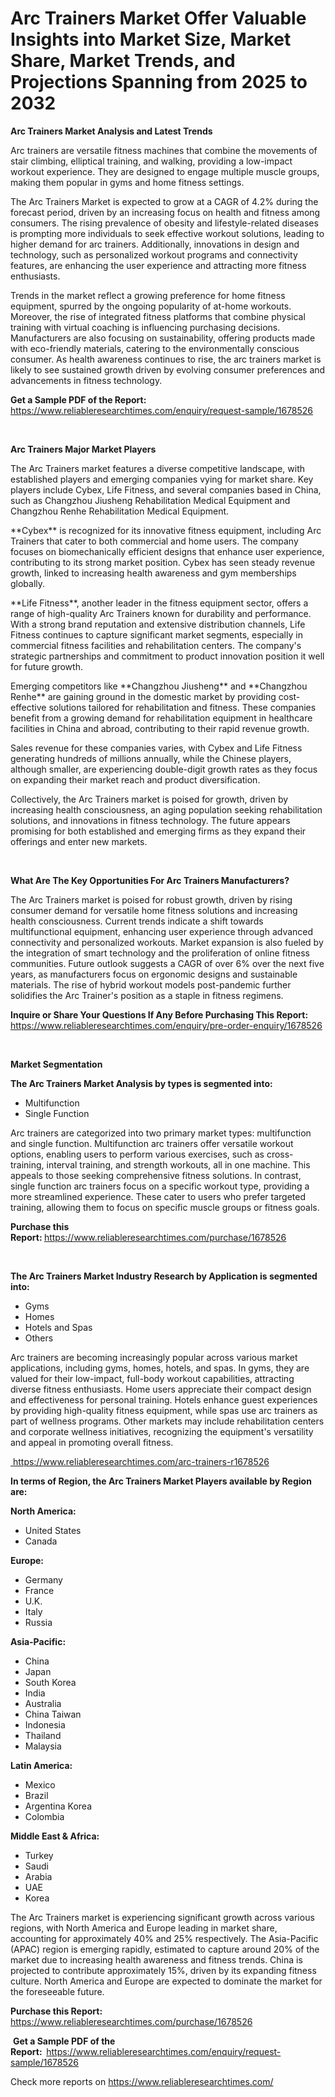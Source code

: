 <p><h1>Arc Trainers Market Offer Valuable Insights into Market Size, Market Share, Market Trends, and Projections Spanning from 2025 to 2032</h1></p><p><strong>Arc Trainers Market Analysis and Latest Trends</strong></p>
<p><p>Arc trainers are versatile fitness machines that combine the movements of stair climbing, elliptical training, and walking, providing a low-impact workout experience. They are designed to engage multiple muscle groups, making them popular in gyms and home fitness settings.</p><p>The Arc Trainers Market is expected to grow at a CAGR of 4.2% during the forecast period, driven by an increasing focus on health and fitness among consumers. The rising prevalence of obesity and lifestyle-related diseases is prompting more individuals to seek effective workout solutions, leading to higher demand for arc trainers. Additionally, innovations in design and technology, such as personalized workout programs and connectivity features, are enhancing the user experience and attracting more fitness enthusiasts.</p><p>Trends in the market reflect a growing preference for home fitness equipment, spurred by the ongoing popularity of at-home workouts. Moreover, the rise of integrated fitness platforms that combine physical training with virtual coaching is influencing purchasing decisions. Manufacturers are also focusing on sustainability, offering products made with eco-friendly materials, catering to the environmentally conscious consumer. As health awareness continues to rise, the arc trainers market is likely to see sustained growth driven by evolving consumer preferences and advancements in fitness technology.</p></p>
<p><strong>Get a Sample PDF of the Report:&nbsp;</strong> <a href="https://www.reliableresearchtimes.com/enquiry/request-sample/1678526?utm_campaign=3565&utm_medium=2&utm_source=Github&utm_content=ia&utm_term=05042025&utm_id=arc-trainers">https://www.reliableresearchtimes.com/enquiry/request-sample/1678526</a></p>
<p>&nbsp;</p>
<p><strong>Arc Trainers Major Market Players</strong></p>
<p><p>The Arc Trainers market features a diverse competitive landscape, with established players and emerging companies vying for market share. Key players include Cybex, Life Fitness, and several companies based in China, such as Changzhou Jiusheng Rehabilitation Medical Equipment and Changzhou Renhe Rehabilitation Medical Equipment.</p><p>**Cybex** is recognized for its innovative fitness equipment, including Arc Trainers that cater to both commercial and home users. The company focuses on biomechanically efficient designs that enhance user experience, contributing to its strong market position. Cybex has seen steady revenue growth, linked to increasing health awareness and gym memberships globally.</p><p>**Life Fitness**, another leader in the fitness equipment sector, offers a range of high-quality Arc Trainers known for durability and performance. With a strong brand reputation and extensive distribution channels, Life Fitness continues to capture significant market segments, especially in commercial fitness facilities and rehabilitation centers. The company's strategic partnerships and commitment to product innovation position it well for future growth.</p><p>Emerging competitors like **Changzhou Jiusheng** and **Changzhou Renhe** are gaining ground in the domestic market by providing cost-effective solutions tailored for rehabilitation and fitness. These companies benefit from a growing demand for rehabilitation equipment in healthcare facilities in China and abroad, contributing to their rapid revenue growth.</p><p>Sales revenue for these companies varies, with Cybex and Life Fitness generating hundreds of millions annually, while the Chinese players, although smaller, are experiencing double-digit growth rates as they focus on expanding their market reach and product diversification.</p><p>Collectively, the Arc Trainers market is poised for growth, driven by increasing health consciousness, an aging population seeking rehabilitation solutions, and innovations in fitness technology. The future appears promising for both established and emerging firms as they expand their offerings and enter new markets.</p></p>
<p>&nbsp;</p>
<p><strong>What Are The Key Opportunities For Arc Trainers Manufacturers?</strong></p>
<p><p>The Arc Trainers market is poised for robust growth, driven by rising consumer demand for versatile home fitness solutions and increasing health consciousness. Current trends indicate a shift towards multifunctional equipment, enhancing user experience through advanced connectivity and personalized workouts. Market expansion is also fueled by the integration of smart technology and the proliferation of online fitness communities. Future outlook suggests a CAGR of over 6% over the next five years, as manufacturers focus on ergonomic designs and sustainable materials. The rise of hybrid workout models post-pandemic further solidifies the Arc Trainer's position as a staple in fitness regimens.</p></p>
<p><strong>Inquire or Share Your Questions If Any Before Purchasing This Report:</strong> <a href="https://www.reliableresearchtimes.com/enquiry/pre-order-enquiry/1678526?utm_campaign=3565&utm_medium=2&utm_source=Github&utm_content=ia&utm_term=05042025&utm_id=arc-trainers">https://www.reliableresearchtimes.com/enquiry/pre-order-enquiry/1678526</a></p>
<p>&nbsp;</p>
<p><strong>Market Segmentation</strong></p>
<p><strong>The Arc Trainers Market Analysis by types is segmented into:</strong></p>
<p><ul><li>Multifunction</li><li>Single Function</li></ul></p>
<p><p>Arc trainers are categorized into two primary market types: multifunction and single function. Multifunction arc trainers offer versatile workout options, enabling users to perform various exercises, such as cross-training, interval training, and strength workouts, all in one machine. This appeals to those seeking comprehensive fitness solutions. In contrast, single function arc trainers focus on a specific workout type, providing a more streamlined experience. These cater to users who prefer targeted training, allowing them to focus on specific muscle groups or fitness goals.</p></p>
<p><strong>Purchase this Report:&nbsp;</strong><a href="https://www.reliableresearchtimes.com/purchase/1678526?utm_campaign=3565&utm_medium=2&utm_source=Github&utm_content=ia&utm_term=05042025&utm_id=arc-trainers">https://www.reliableresearchtimes.com/purchase/1678526</a></p>
<p>&nbsp;</p>
<p><strong>The Arc Trainers Market Industry Research by Application is segmented into:</strong></p>
<p><ul><li>Gyms</li><li>Homes</li><li>Hotels and Spas</li><li>Others</li></ul></p>
<p><p>Arc trainers are becoming increasingly popular across various market applications, including gyms, homes, hotels, and spas. In gyms, they are valued for their low-impact, full-body workout capabilities, attracting diverse fitness enthusiasts. Home users appreciate their compact design and effectiveness for personal training. Hotels enhance guest experiences by providing high-quality fitness equipment, while spas use arc trainers as part of wellness programs. Other markets may include rehabilitation centers and corporate wellness initiatives, recognizing the equipment's versatility and appeal in promoting overall fitness.</p></p>
<p><a href="https://www.reliableresearchtimes.com/arc-trainers-r1678526?utm_campaign=3565&utm_medium=2&utm_source=Github&utm_content=ia&utm_term=05042025&utm_id=arc-trainers">&nbsp;https://www.reliableresearchtimes.com/arc-trainers-r1678526</a></p>
<p><strong>In terms of Region, the Arc Trainers Market Players available by Region are:</strong></p>
<p>
    <p> <strong> North America: </strong>
        <ul>
            <li>United States</li>
            <li>Canada</li>
        </ul>
        </p> 
    <p> <strong> Europe: </strong>
        <ul>
            <li>Germany</li>
            <li>France</li>
            <li>U.K.</li>
            <li>Italy</li>
            <li>Russia</li>
        </ul>
        </p> 
    <p> <strong> Asia-Pacific: </strong>
        <ul>
            <li>China</li>
            <li>Japan</li>
            <li>South Korea</li>
            <li>India</li>
            <li>Australia</li>
            <li>China Taiwan</li>
            <li>Indonesia</li>
            <li>Thailand</li>
            <li>Malaysia</li>
        </ul>
        </p> 
    <p> <strong> Latin America: </strong>
        <ul>
            <li>Mexico</li>
            <li>Brazil</li>
            <li>Argentina Korea</li>
            <li>Colombia</li>
        </ul>
        </p> 
    <p> <strong> Middle East & Africa: </strong>
        <ul>
            <li>Turkey</li>
            <li>Saudi</li>
            <li>Arabia</li>
            <li>UAE</li>
            <li>Korea</li>
        </ul>
    </p>
    </p>
<p><p>The Arc Trainers market is experiencing significant growth across various regions, with North America and Europe leading in market share, accounting for approximately 40% and 25% respectively. The Asia-Pacific (APAC) region is emerging rapidly, estimated to capture around 20% of the market due to increasing health awareness and fitness trends. China is projected to contribute approximately 15%, driven by its expanding fitness culture. North America and Europe are expected to dominate the market for the foreseeable future.</p></p>
<p><strong>Purchase this Report: </strong><a href="https://www.reliableresearchtimes.com/purchase/1678526?utm_campaign=3565&utm_medium=2&utm_source=Github&utm_content=ia&utm_term=05042025&utm_id=arc-trainers">https://www.reliableresearchtimes.com/purchase/1678526</a></p>
<p>&nbsp;<strong>Get a Sample PDF of the Report:&nbsp;&nbsp;</strong><a href="https://www.reliableresearchtimes.com/enquiry/request-sample/1678526?utm_campaign=3565&utm_medium=2&utm_source=Github&utm_content=ia&utm_term=05042025&utm_id=arc-trainers">https://www.reliableresearchtimes.com/enquiry/request-sample/1678526</a></p>
<p><strong></strong></p>
<p>Check more reports on <a href="https://www.reliableresearchtimes.com/?utm_campaign=3565&utm_medium=2&utm_source=Github&utm_content=ia&utm_term=05042025&utm_id=arc-trainers">https://www.reliableresearchtimes.com/</a></p>